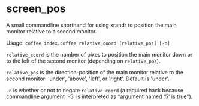 screen_pos
==========

A small commandline shorthand for using xrandr to position the main monitor relative to a second monitor.

Usage: `coffee index.coffee relative_coord [relative_pos] [-n]`

`relative_coord` is the number of pixes to position the main monitor down or to the left of the second monitor (depending on `relative_pos`).

`relative_pos` is the direction-position of the main monitor relative to the second monitor: 'under', 'above', 'left', or 'right'. Default is 'under'.

`-n` is whether or not to negate `relative_coord` (a required hack because commandline argument '-5' is interpreted as "argument named '5' is true").
